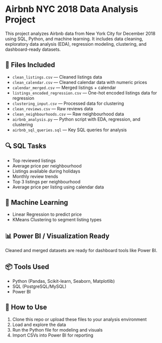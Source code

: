
# Airbnb NYC 2018 Data Analysis Project

This project analyzes Airbnb data from New York City for December 2018 using SQL, Python, and machine learning. It includes data cleaning, exploratory data analysis (EDA), regression modeling, clustering, and dashboard-ready datasets.

## 📁 Files Included

- `clean_listings.csv` — Cleaned listings data
- `clean_calendar.csv` — Cleaned calendar data with numeric prices
- `calendar_merged.csv` — Merged listings + calendar
- `listings_encoded_regression.csv` — One-hot encoded listings data for regression
- `clustering_input.csv` — Processed data for clustering
- `clean_reviews.csv` — Raw reviews data
- `clean_neighbourhoods.csv` — Raw neighbourhood data
- `airbnb_analysis.py` — Python script with EDA, regression, and clustering
- `airbnb_sql_queries.sql` — Key SQL queries for analysis

## 🔍 SQL Tasks

- Top reviewed listings
- Average price per neighbourhood
- Listings available during holidays
- Monthly review trends
- Top 3 listings per neighbourhood
- Average price per listing using calendar data

## 🧠 Machine Learning

- Linear Regression to predict price
- KMeans Clustering to segment listing types

## 📊 Power BI / Visualization Ready

Cleaned and merged datasets are ready for dashboard tools like Power BI.

## 📦 Tools Used

- Python (Pandas, Scikit-learn, Seaborn, Matplotlib)
- SQL (PostgreSQL/MySQL)
- Power BI

## 🏁 How to Use

1. Clone this repo or upload these files to your analysis environment
2. Load and explore the data
3. Run the Python file for modeling and visuals
4. Import CSVs into Power BI for reporting
